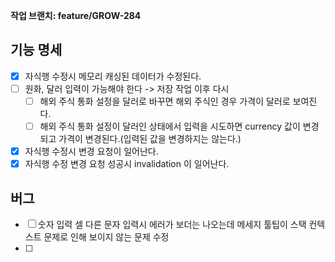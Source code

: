**작업 브랜치: feature/GROW-284**

## 기능 명세
- [x] 자식행 수정시 메모리 캐싱된 데이터가 수정된다.
- [ ] 원화, 달러 입력이 가능해야 한다 -> 저장 작업 이후 다시
  - [ ] 해외 주식 통화 설정을 달러로 바꾸면 해외 주식인 경우 가격이 달러로 보여진다.
  - [ ] 해외 주식 통화 설정이 달러인 상태에서 입력을 시도하면 currency 값이 변경되고 가격이 변경된다.(입력된 값을 변경하지는 않는다.)
- [x] 자식행 수정시 변경 요청이 일어난다.
- [x] 자식행 수정 변경 요청 성공시 invalidation 이 일어난다.

## 버그
- [ ] 숫자 입력 셀 다른 문자 입력시 에러가 보더는 나오는데 메세지 툴팁이 스택 컨텍스트 문제로 인해 보이지 않는 문제 수정
- [ ] 
